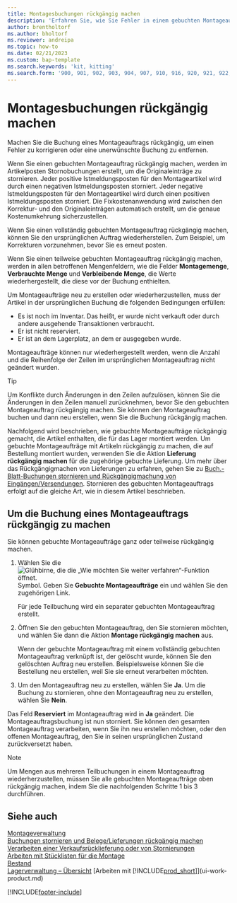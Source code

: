 ```yaml
---
title: Montagesbuchungen rückgängig machen
description: 'Erfahren Sie, wie Sie Fehler in einem gebuchten Montageauftrag korrigieren.'
author: brentholtorf
ms.author: bholtorf
ms.reviewer: andreipa
ms.topic: how-to
ms.date: 02/21/2023
ms.custom: bap-template
ms.search.keywords: 'kit, kitting'
ms.search.form: '900, 901, 902, 903, 904, 907, 910, 916, 920, 921, 922, 923, 940, 941, 942, 930, 931, 932, 914, 915, 905'
---
```

# <a name="undo-assembly-posting"></a>Montagesbuchungen rückgängig machen

Machen Sie die Buchung eines Montageauftrags rückgängig, um einen Fehler zu korrigieren oder eine unerwünschte Buchung zu entfernen.

Wenn Sie einen gebuchten Montageauftrag rückgängig machen, werden im Artikelposten Stornobuchungen erstellt, um die Originaleinträge zu stornieren. Jeder positive Istmeldungsposten für den Montageartikel wird durch einen negativen Istmeldungsposten storniert. Jeder negative Istmeldungsposten für den Montageartikel wird durch einen positiven Istmeldungsposten storniert. Die Fixkostenanwendung wird zwischen den Korrektur- und den Originaleinträgen automatisch erstellt, um die genaue Kostenumkehrung sicherzustellen.  

Wenn Sie einen vollständig gebuchten Montageauftrag rückgängig machen, können Sie den ursprünglichen Auftrag wiederherstellen. Zum Beispiel, um Korrekturen vorzunehmen, bevor Sie es erneut posten.  

Wenn Sie einen teilweise gebuchten Montageauftrag rückgängig machen, werden in allen betroffenen Mengenfeldern, wie die Felder **Montagemenge**, **Verbrauchte Menge** und **Verbleibende Menge**, die Werte wiederhergestellt, die diese vor der Buchung enthielten.  

Um Montageaufträge neu zu erstellen oder wiederherzustellen, muss der Artikel in der ursprünglichen Buchung die folgenden Bedingungen erfüllen:  

* Es ist noch im Inventar. Das heißt, er wurde nicht verkauft oder durch andere ausgehende Transaktionen verbraucht.  
* Er ist nicht reserviert.  
* Er ist an dem Lagerplatz, an dem er ausgegeben wurde.  

Montageaufträge können nur wiederhergestellt werden, wenn die Anzahl und die Reihenfolge der Zeilen im ursprünglichen Montageauftrag nicht geändert wurden.  

> [!TIP]  
> Um Konflikte durch Änderungen in den Zeilen aufzulösen, können Sie die Änderungen in den Zeilen manuell zurücknehmen, bevor Sie den gebuchten Montageauftrag rückgängig machen. Sie können den Montageauftrag buchen und dann neu erstellen, wenn Sie die Buchung rückgängig machen.  

Nachfolgend wird beschrieben, wie gebuchte Montageaufträge rückgängig gemacht, die Artikel enthalten, die für das Lager montiert werden. Um gebuchte Montageaufträge mit Artikeln rückgängig zu machen, die auf Bestellung montiert wurden, verwenden Sie die Aktion **Lieferung rückgängig machen** für die zugehörige gebuchte Lieferung. Um mehr über das Rückgängigmachen von Lieferungen zu erfahren, gehen Sie zu [Buch.-Blatt-Buchungen stornieren und Rückgängigmachung von Eingängen/Versendungen](finance-how-reverse-journal-posting.md). Stornieren des gebuchten Montageauftrags erfolgt auf die gleiche Art, wie in diesem Artikel beschrieben.  

## <a name="to-undo-posting-of-an-assembly-order"></a>Um die Buchung eines Montageauftrags rückgängig zu machen

Sie können gebuchte Montageaufträge ganz oder teilweise rückgängig machen.

1. Wählen Sie die ![Glühbirne, die die „Wie möchten Sie weiter verfahren“-Funktion öffnet.](media/ui-search/search_small.png "Wie möchten Sie weiter verfahren?") Symbol. Geben Sie **Gebuchte Montageaufträge** ein und wählen Sie den zugehörigen Link.  

   Für jede Teilbuchung wird ein separater gebuchten Montageauftrag erstellt.  
2. Öffnen Sie den gebuchten Montageauftrag, den Sie stornieren möchten, und wählen Sie dann die Aktion **Montage rückgängig machen** aus.  

    Wenn der gebuchte Montageauftrag mit einem vollständig gebuchten Montageauftrag verknüpft ist, der gelöscht wurde, können Sie den gelöschten Auftrag neu erstellen. Beispielsweise können Sie die Bestellung neu erstellen, weil Sie sie erneut verarbeiten möchten.  
3. Um den Montageauftrag neu zu erstellen, wählen Sie **Ja**. Um die Buchung zu stornieren, ohne den Montageauftrag neu zu erstellen, wählen Sie **Nein**.  

Das Feld **Reserviert** im Montageauftrag wird in **Ja** geändert. Die Montageauftragsbuchung ist nun storniert. Sie können den gesamten Montageauftrag verarbeiten, wenn Sie ihn neu erstellen möchten, oder den offenen Montageauftrag, den Sie in seinen ursprünglichen Zustand zurückversetzt haben.  

> [!NOTE]  
> Um Mengen aus mehreren Teilbuchungen in einem Montageauftrag wiederherzustellen, müssen Sie alle gebuchten Montageaufträge oben rückgängig machen, indem Sie die nachfolgenden Schritte 1 bis 3 durchführen.  

## <a name="see-also"></a>Siehe auch

[Montageverwaltung](assembly-assemble-items.md)  
[Buchungen stornieren und Belege/Lieferungen rückgängig machen](finance-how-reverse-journal-posting.md)  
[Verarbeiten einer Verkaufsrücklieferung oder von Stornierungen](sales-how-process-sales-returns-cancellations.md)  
[Arbeiten mit Stücklisten für die Montage](assembly-how-work-assembly-boms.md)  
[Bestand](inventory-manage-inventory.md)  
[Lagerverwaltung – Übersicht](design-details-warehouse-management.md)
[Arbeiten mit [!INCLUDE[prod_short](includes/prod_short.md)]](ui-work-product.md)


[!INCLUDE[footer-include](includes/footer-banner.md)]

